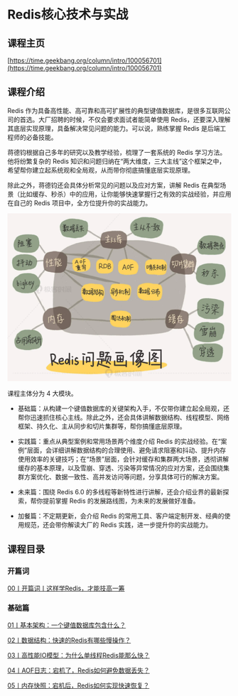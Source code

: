 # Redis核心技术与实战

## 课程主页

[https://time.geekbang.org/column/intro/100056701](https://time.geekbang.org/column/intro/100056701)

## 课程介绍

Redis 作为具备高性能、高可靠和高可扩展性的典型键值数据库，是很多互联网公司的首选。大厂招聘的时候，不仅会要求面试者能简单使用 Redis，还要深入理解其底层实现原理，具备解决常见问题的能力。可以说，熟练掌握 Redis 是后端工程师的必备技能。

蒋德钧根据自己多年的研究以及教学经验，梳理了一套系统的 Redis 学习方法。他将纷繁复杂的 Redis 知识和问题归纳在“两大维度，三大主线”这个框架之中，希望帮你建立起系统观和全局观，从而带你彻底搞懂底层实现原理。

除此之外，蒋德钧还会具体分析常见的问题以及应对方案，讲解 Redis 在典型场景（比如缓存、秒杀）中的应用，让你能够快速掌握行之有效的实战经验，并应用在自己的 Redis 项目中，全方位提升你的实战能力。

![](./images/封面.webp)

课程主体分为 4 大模块。

- 基础篇：从构建一个键值数据库的关键架构入手，不仅带你建立起全局观，还帮你迅速抓住核心主线。除此之外，还会具体讲解数据结构、线程模型、网络框架、持久化、主从同步和切片集群等，帮你搞懂底层原理。

- 实践篇：重点从典型案例和常用场景两个维度介绍 Redis 的实战经验。在“案例”层面，会详细讲解数据结构的合理使用、避免请求阻塞和抖动、提升内存使用效率的关键技巧；在“场景”层面，会针对缓存和集群两大场景，透彻讲解缓存的基本原理，以及雪崩、穿透、污染等异常情况的应对方案，还会围绕集群方案优化、数据一致性、高并发访问等问题，分享具体可行的解决方案。

- 未来篇：围绕 Redis 6.0 的多线程等新特性进行讲解，还会介绍业界的最新探索，帮你提前掌握 Redis 的发展路线图，为未来的发展做好准备。

- 加餐篇：不定期更新，会介绍 Redis 的常用工具、客户端定制开发、经典的使用规范，还会带你解读大厂的 Redis 实践，进一步提升你的实战能力。

## 课程目录

### 开篇词

[00丨开篇词丨这样学Redis，才能技高一筹](/notes/数据库/Redis/Redis核心技术与实战/开篇词/这样学Redis，才能技高一筹)

### 基础篇

[01丨基本架构：一个键值数据库包含什么？](/notes/数据库/Redis/Redis核心技术与实战/基础篇/基本架构：一个键值数据库包含什么？)

[02丨数据结构：快速的Redis有哪些慢操作？](/notes/数据库/Redis/Redis核心技术与实战/基础篇/数据结构：快速的Redis有哪些慢操作？)

[03丨高性能IO模型：为什么单线程Redis能那么快？](/notes/数据库/Redis/Redis核心技术与实战/基础篇/高性能IO模型：为什么单线程Redis能那么快？)

[04丨AOF日志：宕机了，Redis如何避免数据丢失？](/notes/数据库/Redis/Redis核心技术与实战/基础篇/AOF日志：宕机了，Redis如何避免数据丢失？)

[05丨内存快照：宕机后，Redis如何实现快速恢复？](/notes/数据库/Redis/Redis核心技术与实战/基础篇/内存快照：宕机后，Redis如何实现快速恢复？)
